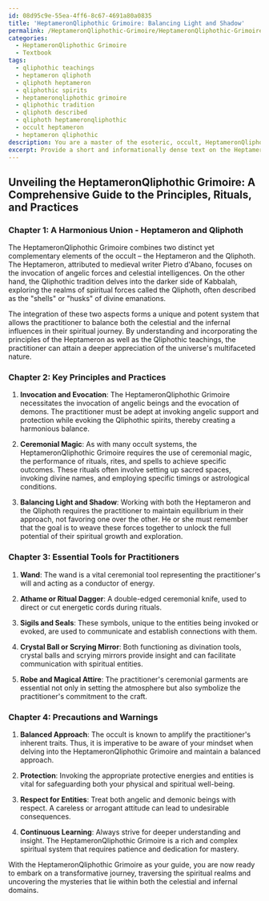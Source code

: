 ```yaml
---
id: 08d95c9e-55ea-4ff6-8c67-4691a80a0835
title: 'HeptameronQliphothic Grimoire: Balancing Light and Shadow'
permalink: /HeptameronQliphothic-Grimoire/HeptameronQliphothic-Grimoire-Balancing-Light-and-Shadow/
categories:
  - HeptameronQliphothic Grimoire
  - Textbook
tags:
  - qliphothic teachings
  - heptameron qliphoth
  - qliphoth heptameron
  - qliphothic spirits
  - heptameronqliphothic grimoire
  - qliphothic tradition
  - qliphoth described
  - qliphoth heptameronqliphothic
  - occult heptameron
  - heptameron qliphothic
description: You are a master of the esoteric, occult, HeptameronQliphothic Grimoire and education, you have written many textbooks on the subject in ways that provide students with rich and deep understanding of the subject. You are being asked to write textbook-like sections on a topic and you do it with full context, explainability, and reliability in accuracy to the true facts of the topic at hand, in a textbook style that a student would easily be able to learn from, in a rich, engaging, and contextual way. Always include relevant context (such as formulas and history), related concepts, and in a way that someone can gain deep insights from.
excerpt: Provide a short and informationally dense text on the HeptameronQliphothic Grimoire, specifically focusing on the key principles, rituals, and practices associated with this occult system. Include insights on the integration of the Heptameron and Qliphothic aspects, essential tools required for a practitioner, and important precautions or warnings to follow for the successful and safe learning experience for a student delving into this esoteric domain.
---
```


## Unveiling the HeptameronQliphothic Grimoire: A Comprehensive Guide to the Principles, Rituals, and Practices

### Chapter 1: A Harmonious Union - Heptameron and Qliphoth

The HeptameronQliphothic Grimoire combines two distinct yet complementary elements of the occult – the Heptameron and the Qliphoth. The Heptameron, attributed to medieval writer Pietro d'Abano, focuses on the invocation of angelic forces and celestial intelligences. On the other hand, the Qliphothic tradition delves into the darker side of Kabbalah, exploring the realms of spiritual forces called the Qliphoth, often described as the "shells" or "husks" of divine emanations.

The integration of these two aspects forms a unique and potent system that allows the practitioner to balance both the celestial and the infernal influences in their spiritual journey. By understanding and incorporating the principles of the Heptameron as well as the Qliphothic teachings, the practitioner can attain a deeper appreciation of the universe's multifaceted nature.

### Chapter 2: Key Principles and Practices

1. **Invocation and Evocation**: The HeptameronQliphothic Grimoire necessitates the invocation of angelic beings and the evocation of demons. The practitioner must be adept at invoking angelic support and protection while evoking the Qliphothic spirits, thereby creating a harmonious balance.

2. **Ceremonial Magic**: As with many occult systems, the HeptameronQliphothic Grimoire requires the use of ceremonial magic, the performance of rituals, rites, and spells to achieve specific outcomes. These rituals often involve setting up sacred spaces, invoking divine names, and employing specific timings or astrological conditions.

3. **Balancing Light and Shadow**: Working with both the Heptameron and the Qliphoth requires the practitioner to maintain equilibrium in their approach, not favoring one over the other. He or she must remember that the goal is to weave these forces together to unlock the full potential of their spiritual growth and exploration.

### Chapter 3: Essential Tools for Practitioners

1. **Wand**: The wand is a vital ceremonial tool representing the practitioner's will and acting as a conductor of energy.

2. **Athame or Ritual Dagger**: A double-edged ceremonial knife, used to direct or cut energetic cords during rituals.

3. **Sigils and Seals**: These symbols, unique to the entities being invoked or evoked, are used to communicate and establish connections with them.

4. **Crystal Ball or Scrying Mirror**: Both functioning as divination tools, crystal balls and scrying mirrors provide insight and can facilitate communication with spiritual entities.

5. **Robe and Magical Attire**: The practitioner's ceremonial garments are essential not only in setting the atmosphere but also symbolize the practitioner's commitment to the craft.

### Chapter 4: Precautions and Warnings

1. **Balanced Approach**: The occult is known to amplify the practitioner's inherent traits. Thus, it is imperative to be aware of your mindset when delving into the HeptameronQliphothic Grimoire and maintain a balanced approach.

2. **Protection**: Invoking the appropriate protective energies and entities is vital for safeguarding both your physical and spiritual well-being.

3. **Respect for Entities**: Treat both angelic and demonic beings with respect. A careless or arrogant attitude can lead to undesirable consequences.

4. **Continuous Learning**: Always strive for deeper understanding and insight. The HeptameronQliphothic Grimoire is a rich and complex spiritual system that requires patience and dedication for mastery.

With the HeptameronQliphothic Grimoire as your guide, you are now ready to embark on a transformative journey, traversing the spiritual realms and uncovering the mysteries that lie within both the celestial and infernal domains.
